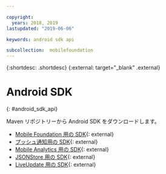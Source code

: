```yaml
---

copyright:
  years: 2018, 2019
lastupdated: "2019-06-06"

keywords: android sdk api

subcollection:  mobilefoundation
---
```


{:shortdesc: .shortdesc}
{:external: target="_blank" .external}
#	Android SDK
{: #android_sdk_api}

Maven リポジトリーから Android SDK をダウンロードします。

* [Mobile Foundation 用の SDK](https://search.maven.org/search?q=a:ibmmobilefirstplatformfoundation){: external}
* [プッシュ通知用の SDK](https://search.maven.org/search?q=a:ibmmobilefirstplatformfoundationpush){: external}
* [Mobile Analytics 用の SDK](https://search.maven.org/search?q=a:ibmmobilefirstplatformfoundationanalytics){: external}
* [JSONStore 用の SDK](https://search.maven.org/search?q=a:ibmmobilefirstplatformfoundationjsonstore){: external}
* [LiveUpdate 用の SDK](https://search.maven.org/search?q=a:ibmmobilefirstplatformfoundationliveupdate){: external}
